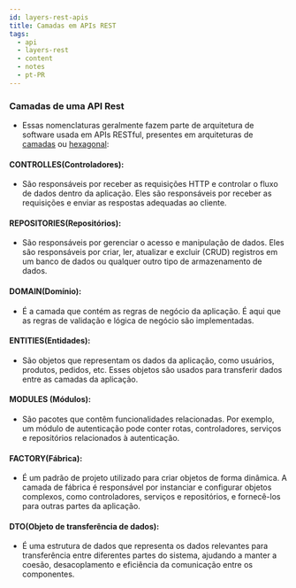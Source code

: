 ```yaml
---
id: layers-rest-apis
title: Camadas em APIs REST
tags:
  - api
  - layers-rest
  - content
  - notes
  - pt-PR
---
```


### Camadas de uma API Rest

- Essas nomenclaturas geralmente fazem parte de arquitetura de software usada em APIs RESTful, presentes em arquiteturas de [camadas](https://pt.wikipedia.org/wiki/Arquitetura_multicamada) ou [hexagonal](https://en.wikipedia.org/wiki/Hexagonal_architecture_(software)):

#### CONTROLLES(Controladores): 

- São responsáveis por receber as requisições HTTP e controlar o fluxo de dados dentro da aplicação. Eles são responsáveis por receber as requisições e enviar as respostas adequadas ao cliente.

#### REPOSITORIES(Repositórios): 

- São responsáveis por gerenciar o acesso e manipulação de dados. Eles são responsáveis por criar, ler, atualizar e excluir (CRUD) registros em um banco de dados ou qualquer outro tipo de armazenamento de dados.

#### DOMAIN(Domínio): 

- É a camada que contém as regras de negócio da aplicação. É aqui que as regras de validação e lógica de negócio são implementadas.

#### ENTITIES(Entidades):

- São objetos que representam os dados da aplicação, como usuários, produtos, pedidos, etc. Esses objetos são usados para transferir dados entre as camadas da aplicação.

#### MODULES (Módulos): 

- São pacotes que contêm funcionalidades relacionadas. Por exemplo, um módulo de autenticação pode conter rotas, controladores, serviços e repositórios relacionados à autenticação.

#### FACTORY(Fábrica): 

- É um padrão de projeto utilizado para criar objetos de forma dinâmica. A camada de fábrica é responsável por instanciar e configurar objetos complexos, como controladores, serviços e repositórios, e fornecê-los para outras partes da aplicação.

#### DTO(Objeto de transferência de dados):

- É uma estrutura de dados que representa os dados relevantes para transferência entre diferentes partes do sistema, ajudando a manter a coesão, desacoplamento e eficiência da comunicação entre os componentes.